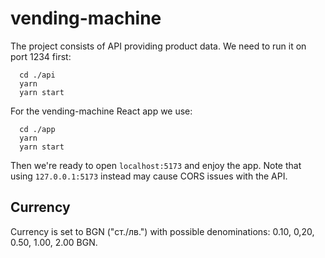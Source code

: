 # vending-machine

The project consists of API providing product data. We need to run it on port 1234 first:

```
  cd ./api
  yarn
  yarn start
```

For the vending-machine React app we use:

```
  cd ./app
  yarn
  yarn start
```

Then we're ready to open `localhost:5173` and enjoy the app.
Note that using `127.0.0.1:5173` instead may cause CORS issues with the API.

## Currency

Currency is set to BGN ("ст./лв.") with possible denominations: 0.10, 0,20, 0.50, 1.00, 2.00 BGN.
